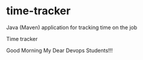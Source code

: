 # time-tracker
Java (Maven) application for tracking time on the job

Time tracker

Good Morning My Dear Devops Students!!!
